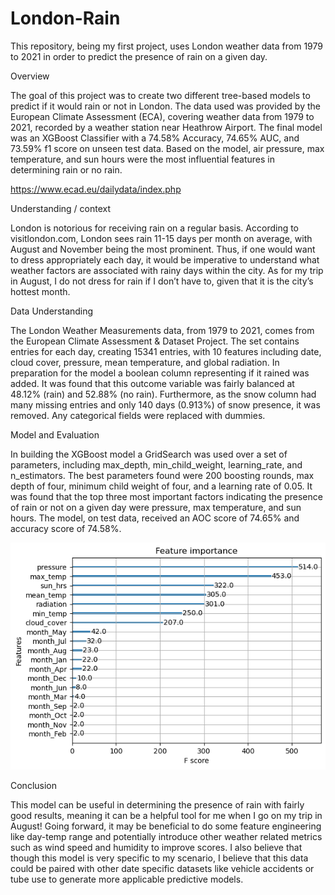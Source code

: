 # London-Rain
This repository, being my first project, uses London weather data from 1979 to 2021 in order to predict the presence of rain on a given day. 


Overview 

The goal of this project was to create two different tree-based models to predict if it would rain or not in London. The data used was provided by the European Climate Assessment (ECA), covering weather data from 1979 to 2021, recorded by a weather station near Heathrow Airport. The final model was an XGBoost Classifier with a 74.58% Accuracy, 74.65% AUC, and 73.59% f1 score on unseen test data. Based on the model, air pressure, max temperature, and sun hours were the most influential features in determining rain or no rain. 

https://www.ecad.eu/dailydata/index.php

Understanding / context 

London is notorious for receiving rain on a regular basis. According to visitlondon.com, London sees rain 11-15 days per month on average, with August and November being the most prominent. Thus, if one would want to dress appropriately each day, it would be imperative to understand what weather factors are associated with rainy days within the city. As for my trip in August, I do not dress for rain if I don’t have to, given that it is the city’s hottest month. 

Data Understanding 

The London Weather Measurements data, from 1979 to 2021, comes from the European Climate Assessment & Dataset Project. The set contains entries for each day, creating 15341 entries, with 10 features including date, cloud cover, pressure, mean temperature, and global radiation. In preparation for the model a boolean column representing if it rained was added. It was found that this outcome variable was fairly balanced at 48.12% (rain) and 52.88% (no rain). Furthermore, as the snow column had many missing entries and only 140 days (0.913%) of snow presence, it was removed. Any categorical fields were replaced with dummies. 

Model and Evaluation 

In building the XGBoost model a GridSearch was used over a set of parameters, including max_depth, min_child_weight, learning_rate, and n_estimators. The best parameters found were 200 boosting rounds, max depth of four, minimum child weight of four, and a learning rate of 0.05. It was found that the top three most important factors indicating the presence of rain or not on a given day were pressure, max temperature, and sun hours. The model, on test data, received an AOC score of 74.65% and accuracy score of 74.58%. 

<img src="https://github.com/Gavin-Wda/London-Rain/blob/main/feature%20importance.png" alt="XGBoost Feature Importance Chart">

Conclusion 

This model can be useful in determining the presence of rain with fairly good results, meaning it can be a helpful tool for me when I go on my trip in August! Going forward, it may be beneficial to do some feature engineering like day-temp range and potentially introduce other weather related metrics such as wind speed and humidity to improve scores. I also believe that though this model is very specific to my scenario, I believe that this data could be paired with other date specific datasets like vehicle accidents or tube use to generate more applicable predictive models. 
